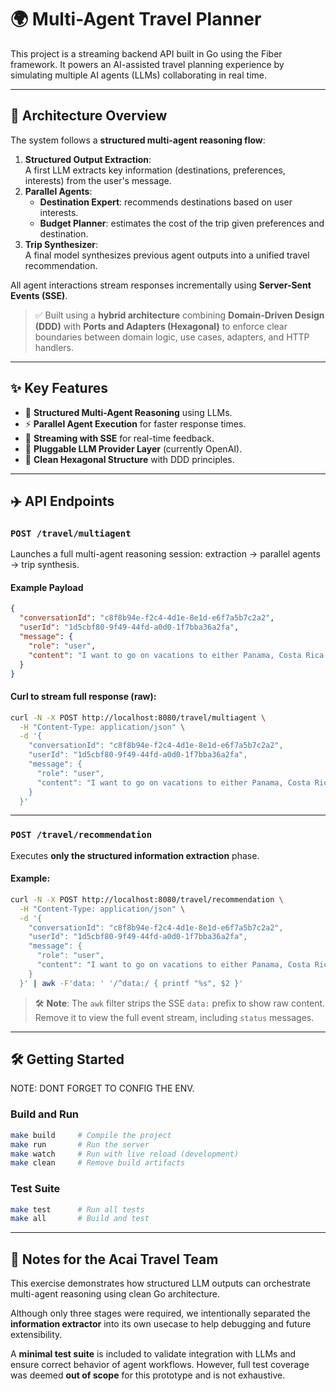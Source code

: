 # 🌍 Multi-Agent Travel Planner

This project is a streaming backend API built in Go using the Fiber framework. It powers an AI-assisted travel planning experience by simulating multiple AI agents (LLMs) collaborating in real time.

---

## 🧠 Architecture Overview

The system follows a **structured multi-agent reasoning flow**:

1. **Structured Output Extraction**:  
   A first LLM extracts key information (destinations, preferences, interests) from the user's message.
2. **Parallel Agents**:
   - **Destination Expert**: recommends destinations based on user interests.
   - **Budget Planner**: estimates the cost of the trip given preferences and destination.
3. **Trip Synthesizer**:  
   A final model synthesizes previous agent outputs into a unified travel recommendation.

All agent interactions stream responses incrementally using **Server-Sent Events (SSE)**.

> ✅ Built using a **hybrid architecture** combining **Domain-Driven Design (DDD)** with **Ports and Adapters (Hexagonal)** to enforce clear boundaries between domain logic, use cases, adapters, and HTTP handlers.

---

## ✨ Key Features

- 🧠 **Structured Multi-Agent Reasoning** using LLMs.
- ⚡ **Parallel Agent Execution** for faster response times.
- 📡 **Streaming with SSE** for real-time feedback.
- 🔌 **Pluggable LLM Provider Layer** (currently OpenAI).
- 🧼 **Clean Hexagonal Structure** with DDD principles.

---

## ✈️ API Endpoints

### `POST /travel/multiagent`

Launches a full multi-agent reasoning session: extraction → parallel agents → trip synthesis.

#### Example Payload

```json
{
  "conversationId": "c8f8b94e-f2c4-4d1e-8e1d-e6f7a5b7c2a2",
  "userId": "1d5cbf80-9f49-44fd-a0d0-1f7bba36a2fa",
  "message": {
    "role": "user",
    "content": "I want to go on vacations to either Panama, Costa Rica or Guatemala."
  }
}
```

#### Curl to stream full response (raw):

```bash
curl -N -X POST http://localhost:8080/travel/multiagent \
  -H "Content-Type: application/json" \
  -d '{
    "conversationId": "c8f8b94e-f2c4-4d1e-8e1d-e6f7a5b7c2a2",
    "userId": "1d5cbf80-9f49-44fd-a0d0-1f7bba36a2fa",
    "message": {
      "role": "user",
      "content": "I want to go on vacations to either Panama, Costa Rica or Guatemala."
    }
  }'
```

---

### `POST /travel/recommendation`

Executes **only the structured information extraction** phase.

#### Example:

```bash
curl -N -X POST http://localhost:8080/travel/recommendation \
  -H "Content-Type: application/json" \
  -d '{
    "conversationId": "c8f8b94e-f2c4-4d1e-8e1d-e6f7a5b7c2a2",
    "userId": "1d5cbf80-9f49-44fd-a0d0-1f7bba36a2fa",
    "message": {
      "role": "user",
      "content": "I want to go on vacations to either Panama, Costa Rica or Guatemala."
    }
  }' | awk -F'data: ' '/^data:/ { printf "%s", $2 }'
```

> 🛠 **Note**: The `awk` filter strips the SSE `data:` prefix to show raw content. Remove it to view the full event stream, including `status` messages.

---

## 🛠 Getting Started

NOTE: DONT FORGET TO CONFIG THE ENV.

### Build and Run

```bash
make build     # Compile the project
make run       # Run the server
make watch     # Run with live reload (development)
make clean     # Remove build artifacts
```

### Test Suite

```bash
make test      # Run all tests
make all       # Build and test
```

---

## 📝 Notes for the Acai Travel Team

This exercise demonstrates how structured LLM outputs can orchestrate multi-agent reasoning using clean Go architecture.

Although only three stages were required, we intentionally separated the **information extractor** into its own usecase to help debugging and future extensibility.

A **minimal test suite** is included to validate integration with LLMs and ensure correct behavior of agent workflows. However, full test coverage was deemed **out of scope** for this prototype and is not exhaustive.
